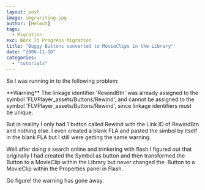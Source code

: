 ```yaml
---
layout: post
image: img/writing.jpg
author: [Helmut]
tags:
  - Migration
exc: Work In Progress Migration
title: "Buggy Buttons converted to MovieClips in the Library"
date: "2006-11-10"
categories: 
  - "tutorials"
---
```


So I was running in to the following problem:  
  
\*\*Warning\*\* The linkage identifier 'RewindBtn' was already assigned to the symbol 'FLVPlayer\_assets/Buttons/Rewind', and cannot be assigned to the symbol 'FLVPlayer\_assets/Buttons/Rewind', since linkage identifiers must be unique.  
  
But in reallity I only had 1 button called Rewind with the Link ID of RewindBtn and nothing else. I even created a blank FLA and pasted the simbol by itself in the blank FLA but I still were getting the same warning.  
  
Well after doing a search online and trinkering with flash I figured out that originally I had created the Symbol as button and then transformed the Button to a MovieClip within the Library but never changed the  Button to a MovieClip within the Properties panel in Flash.  
  
Go figure! the warning has gone away.
